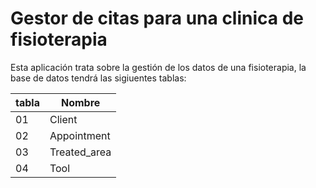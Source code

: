# Gestor de citas para una clinica de fisioterapia
Esta aplicación trata sobre la gestión de los datos de una fisioterapia, la base de datos 
tendrá las sigiuentes tablas:

|tabla  | Nombre        |
|--     |---------------|
|01     |Client         |
|02     |Appointment    |
|03     |Treated_area   |
|04     |Tool           |

